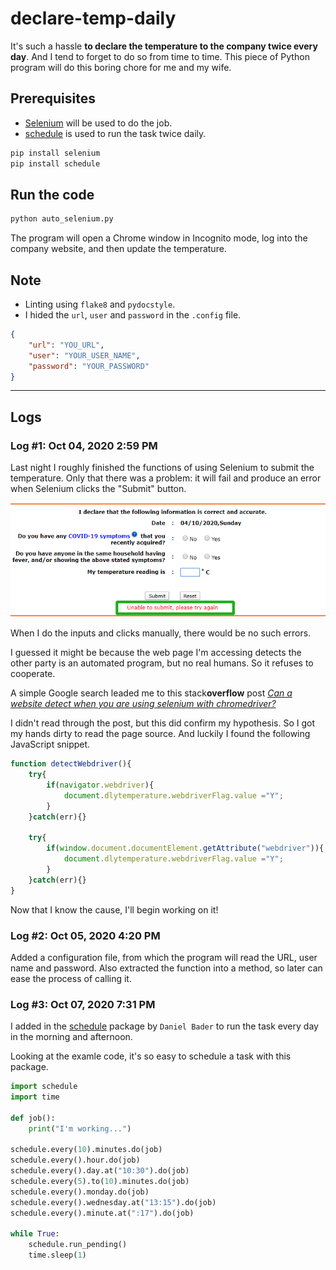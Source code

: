 # declare-temp-daily

It's such a hassle **to declare the temperature to the company twice every day**. And I tend to forget to do so from time to time. This piece of Python program will do this boring chore for me and my wife.

## Prerequisites
* [Selenium](https://selenium-python.readthedocs.io) will be used to do the job.
* [schedule](https://pypi.org/project/schedule/) is used to run the task twice daily.

```bash
pip install selenium
pip install schedule
```

## Run the code

```bash
python auto_selenium.py
```
The program will open a Chrome window in Incognito mode, log into the company website, and then update the temperature.

## Note
* Linting using `flake8` and `pydocstyle`.
* I hided the `url`, `user` and `password` in the `.config` file.

```json
{
    "url": "YOU_URL",
    "user": "YOUR_USER_NAME",
    "password": "YOUR_PASSWORD"
}
```
---
## Logs

### **Log #1: Oct 04, 2020 2:59 PM**

Last night I roughly finished the functions of using Selenium to submit the temperature. Only that there was a problem: it will fail and produce an error when Selenium clicks the "Submit" button.

![](submit-error.png)

When I do the inputs and clicks manually, there would be no such errors.

I guessed it might be because the web page I'm accessing detects the other party is an automated program, but no real humans. So it refuses to cooperate. 

A simple Google search leaded me to this stack**overflow** post [*Can a website detect when you are using selenium with chromedriver?*](https://stackoverflow.com/questions/33225947/can-a-website-detect-when-you-are-using-selenium-with-chromedriver#41220267) 

I didn't read through the post, but this did confirm my hypothesis. So I got my hands dirty to read the page source. And luckily I found the following JavaScript snippet.

```JavaScript
function detectWebdriver(){
    try{
        if(navigator.webdriver){
            document.dlytemperature.webdriverFlag.value ="Y";
        }
    }catch(err){} 
    
    try{
        if(window.document.documentElement.getAttribute("webdriver")){
            document.dlytemperature.webdriverFlag.value ="Y";
        }
    }catch(err){}
}
```

Now that I know the cause, I'll begin working on it!

### **Log #2: Oct 05, 2020 4:20 PM**

Added a configuration file, from which the program will read the URL, user name and password. Also extracted the function into a method, so later can ease the process of calling it.

### **Log #3: Oct 07, 2020 7:31 PM**

I added in the [schedule](https://pypi.org/project/schedule/) package by `Daniel Bader` to run the task every day in the morning and afternoon.

Looking at the examle code, it's so easy to schedule a task with this package.

```python
import schedule
import time

def job():
    print("I'm working...")

schedule.every(10).minutes.do(job)
schedule.every().hour.do(job)
schedule.every().day.at("10:30").do(job)
schedule.every(5).to(10).minutes.do(job)
schedule.every().monday.do(job)
schedule.every().wednesday.at("13:15").do(job)
schedule.every().minute.at(":17").do(job)

while True:
    schedule.run_pending()
    time.sleep(1)
```